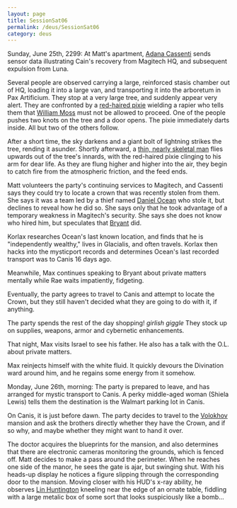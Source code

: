 ```yaml
---
layout: page
title: SessionSat06
permalink: /deus/SessionSat06
category: deus
---
```

Sunday, June 25th, 2299: At Matt's apartment, [Adana Cassenti](NPCAdana) sends sensor data illustrating Cain's recovery from Magitech HQ, and subsequent expulsion from Luna.

Several people are observed carrying a large, reinforced stasis chamber out of HQ, loading it into a large van, and transporting it into the arboretum in Pax Artificium. They stop at a very large tree, and suddenly appear very alert. They are confronted by a [red-haired pixie](NPCNyx) wielding a rapier who tells them that [William Moss](NPCMoss) must not be allowed to proceed. One of the people pushes two knots on the tree and a door opens. The pixie immediately darts inside. All but two of the others follow.

After a short time, the sky darkens and a giant bolt of lightning strikes the tree, rending it asunder. Shortly afterward, a [thin, nearly skeletal man](NPCCain) flies upwards out of the tree's innards, with the red-haired pixie clinging to his arm for dear life. As they are flung higher and higher into the air, they begin to catch fire from the atmospheric friction, and the feed ends.

Matt volunteers the party's continuing services to Magitech, and Cassenti says they could try to locate a crown that was recently stolen from them. She says it was a team led by a thief named [Daniel Ocean](NPCOcean) who stole it, but declines to reveal how he did so. She says only that he took advantage of a temporary weakness in Magitech's security. She says she does not know who hired him, but speculates that [Bryant](NPCBryant) did.

Korlax researches Ocean's last known location, and finds that he is &quot;independently wealthy,&quot; lives in Glacialis, and often travels. Korlax then hacks into the mysticport records and determines Ocean's last recorded transport was to Canis 16 days ago.

Meanwhile, Max continues speaking to Bryant about private matters mentally while Rae waits impatiently, fidgeting.

Eventually, the party agrees to travel to Canis and attempt to locate the Crown, but they still haven't decided what they are going to do with it, if anything.

The party spends the rest of the day shopping! *girlish giggle* They stock up on supplies, weapons, armor and cybernetic enhancements.

That night, Max visits Israel to see his father. He also has a talk with the O.L. about private matters.

Max reinjects himself with the white fluid. It quickly devours the Divination ward around him, and he regains some energy from it somehow.

Monday, June 26th, morning: The party is prepared to leave, and has arranged for mystic transport to Canis. A perky middle-aged woman (Shiela Lewis) tells them the destination is the Walmart parking lot in Canis.

On Canis, it is just before dawn. The party decides to travel to the [Volokhov](NPCVolokhov) mansion and ask the brothers directly whether they have the Crown, and if so why, and maybe whether they might want to hand it over.

The doctor acquires the blueprints for the mansion, and also determines that there are electronic cameras monitoring the grounds, which is fenced off. Matt decides to make a pass around the perimeter. When he reaches one side of the manor, he sees the gate is ajar, but swinging shut. With his heads-up display he notices a figure slipping through the corresponding door to the mansion. Moving closer with his HUD's x-ray ability, he observes [Lin Huntington](NPCMerlin) kneeling near the edge of an ornate table, fiddling with a large metalic box of some sort that looks suspiciously like a bomb...
